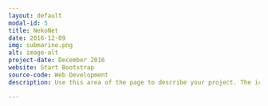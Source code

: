 ```yaml
---
layout: default
modal-id: 5
title: NekoNet
date: 2016-12-09
img: submarine.png
alt: image-alt
project-date: December 2016
website: Start Bootstrap
source-code: Web Development
description: Use this area of the page to describe your project. The icon above is part of a free icon set by <a href="https://sellfy.com/p/8Q9P/jV3VZ/">Flat Icons</a>. On their website, you can download their free set with 16 icons, or you can purchase the entire set with 146 icons for only $12!

---
```

